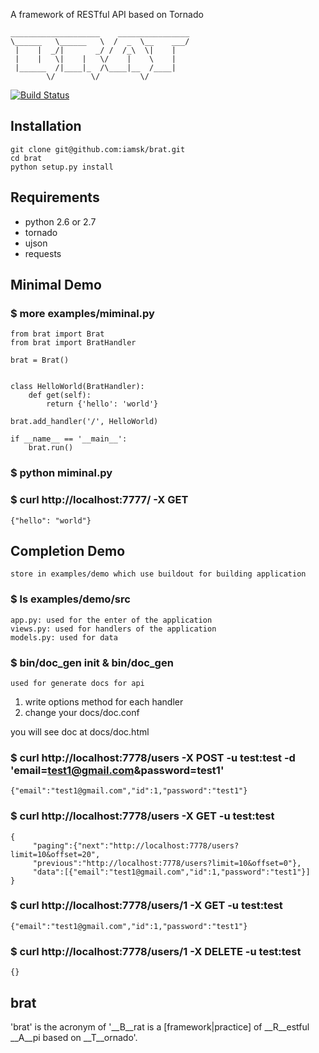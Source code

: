A framework of RESTful API based on Tornado

    ____________________    ________________
    \______   \______   \  /  _  \__    ___/
     |    |  _/|       _/ /  /_\  \|    |   
     |    |   \|    |   \/    |    \    |   
     |______  /|____|_  /\____|__  /____|   
            \/        \/         \/          

[![Build Status](https://secure.travis-ci.org/iamsk/brat.png)](http://travis-ci.org/iamsk/brat)

## Installation

    git clone git@github.com:iamsk/brat.git
    cd brat
    python setup.py install

## Requirements

* python 2.6 or 2.7
* tornado
* ujson
* requests

## Minimal Demo

### $ more examples/miminal.py

    from brat import Brat
	from brat import BratHandler
	
	brat = Brat()
	
	
	class HelloWorld(BratHandler):
	    def get(self):
	        return {'hello': 'world'}
	
	brat.add_handler('/', HelloWorld)
	
	if __name__ == '__main__':
	    brat.run()

### $ python miminal.py

### $ curl http://localhost:7777/ -X GET

    {"hello": "world"}

## Completion Demo

    store in examples/demo which use buildout for building application

### $ ls examples/demo/src

    app.py: used for the enter of the application
    views.py: used for handlers of the application
    models.py: used for data

### $ bin/doc_gen init & bin/doc_gen

    used for generate docs for api

1. write options method for each handler
2. change your docs/doc.conf

you will see doc at docs/doc.html
    
### $ curl http://localhost:7778/users -X POST -u test:test -d 'email=test1@gmail.com&password=test1'

    {"email":"test1@gmail.com","id":1,"password":"test1"}

### $ curl http://localhost:7778/users -X GET -u test:test

    {
         "paging":{"next":"http://localhost:7778/users?limit=10&offset=20",
         "previous":"http://localhost:7778/users?limit=10&offset=0"},
         "data":[{"email":"test1@gmail.com","id":1,"password":"test1"}]
    }

### $ curl http://localhost:7778/users/1 -X GET -u test:test

    {"email":"test1@gmail.com","id":1,"password":"test1"}

### $ curl http://localhost:7778/users/1 -X DELETE -u test:test

    {}

## brat

'brat' is the acronym of '__B__rat is a [framework|practice] of __R__estful __A__pi based on __T__ornado'.
